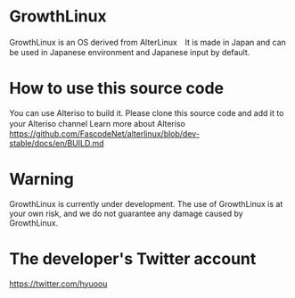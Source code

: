 # GrowthLinux
GrowthLinux is an OS derived from AlterLinux　It is made in Japan and can be used in Japanese environment and Japanese input by default.
# How to use this source code
You can use Alteriso to build it. Please clone this source code and add it to your Alteriso channel
Learn more about Alteriso　https://github.com/FascodeNet/alterlinux/blob/dev-stable/docs/en/BUILD.md
# Warning
GrowthLinux is currently under development. The use of GrowthLinux is at your own risk, and we do not guarantee any damage caused by GrowthLinux.
# The developer's Twitter account
https://twitter.com/hyuoou
